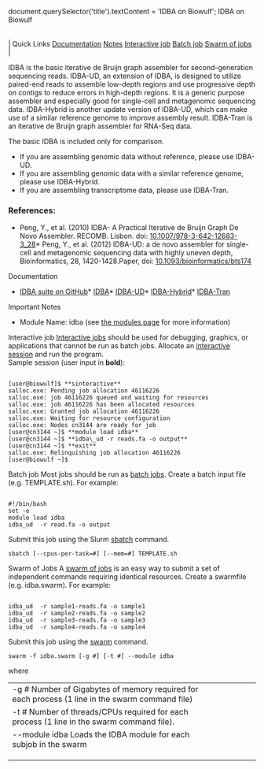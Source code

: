 

document.querySelector('title').textContent = 'IDBA on Biowulf';
IDBA on Biowulf


|  |
| --- |
| 
Quick Links
[Documentation](#doc)
[Notes](#notes)
[Interactive job](#int) 
[Batch job](#sbatch) 
[Swarm of jobs](#swarm) 
 |



IDBA is the basic iterative de Bruijn graph assembler for second-generation sequencing reads. IDBA-UD, an extension of IDBA, is designed to utilize paired-end reads to assemble low-depth regions and use progressive depth on contigs to reduce errors in high-depth regions. It is a generic purpose assembler and especially good for single-cell and metagenomic sequencing data. IDBA-Hybrid is another update version of IDBA-UD, which can make use of a similar reference genome to improve assembly result. IDBA-Tran is an iterative de Bruijn graph assembler for RNA-Seq data.


The basic IDBA is included only for comparison.
* If you are assembling genomic data without reference, please use IDBA-UD.
* If you are assembling genomic data with a similar reference genome, please use IDBA-Hybrid.
* If you are assembling transcriptome data, please use IDBA-Tran.





### References:


* Peng, Y., et al. (2010) IDBA- A Practical Iterative de Bruijn Graph De Novo Assembler. RECOMB. Lisbon. doi: [10.1007/978-3-642-12683-3\_28](https://doi.org/10.1007/978-3-642-12683-3_28)* Peng, Y., et al. (2012) IDBA-UD: a de novo assembler for single-cell and metagenomic sequencing data with highly uneven depth, Bioinformatics, 28, 1420-1428.Paper, doi: [10.1093/bioinformatics/bts174](https://doi.org/10.1093/bioinformatics/bts174)


Documentation
* [IDBA suite on GitHub](https://github.com/loneknightpy/idba)* [IDBA](http://i.cs.hku.hk/~alse/hkubrg/projects/idba/index.html)* [IDBA-UD](http://i.cs.hku.hk/~alse/hkubrg/projects/idba_ud/index.html)* [IDBA-Hybrid](http://i.cs.hku.hk/~alse/hkubrg/projects/idba_hybrid/index.html)* [IDBA-Tran](http://i.cs.hku.hk/~alse/hkubrg/projects/idba_tran/index.html)


Important Notes
* Module Name: idba (see [the modules page](/apps/modules.html) for more information)

Interactive job
[Interactive jobs](/docs/userguide.html#int) should be used for debugging, graphics, or applications that cannot be run as batch jobs.
Allocate an [interactive session](/docs/userguide.html#int) and run the program.   
Sample session (user input in **bold**):



```

[user@biowulf]$ **sinteractive**
salloc.exe: Pending job allocation 46116226
salloc.exe: job 46116226 queued and waiting for resources
salloc.exe: job 46116226 has been allocated resources
salloc.exe: Granted job allocation 46116226
salloc.exe: Waiting for resource configuration
salloc.exe: Nodes cn3144 are ready for job
[user@cn3144 ~]$ **module load idba**
[user@cn3144 ~]$ **idba\_ud -r reads.fa -o output**
[user@cn3144 ~]$ **exit**
salloc.exe: Relinquishing job allocation 46116226
[user@biowulf ~]$

```


Batch job
Most jobs should be run as [batch jobs](/docs/userguide.html#submit).
Create a batch input file (e.g. TEMPLATE.sh). For example:



```

#!/bin/bash
set -e
module load idba
idba_ud  -r read.fa -o output

```

Submit this job using the Slurm [sbatch](/docs/userguide.html) command.



```
sbatch [--cpus-per-task=#] [--mem=#] TEMPLATE.sh
```

Swarm of Jobs 
A [swarm of jobs](/apps/swarm.html) is an easy way to submit a set of independent commands requiring identical resources.
Create a swarmfile (e.g. idba.swarm). For example:



```

idba_ud  -r sample1-reads.fa -o sample1
idba_ud  -r sample2-reads.fa -o sample2
idba_ud  -r sample3-reads.fa -o sample3
idba_ud  -r sample4-reads.fa -o sample4

```

Submit this job using the [swarm](/apps/swarm.html) command.



```
swarm -f idba.swarm [-g #] [-t #] --module idba
```

where


|  |  |  |  |  |  |
| --- | --- | --- | --- | --- | --- |
| -g *#*  Number of Gigabytes of memory required for each process (1 line in the swarm command file)
 | -t *#* Number of threads/CPUs required for each process (1 line in the swarm command file).
 | --module idba Loads the IDBA module for each subjob in the swarm 
 | |
 | |
 | |



